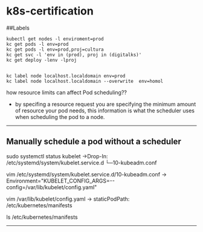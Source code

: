 # k8s-certification

##Labels

```
kubectl get nodes -l enviroment=prod
kc get pods -l env=prod
kc get pods -l env=prod,proj=cultura
kc get svc -l 'env in (prod), proj in (digitalks)'
kc get deploy -lenv -lproj


kc label node localhost.localdomain env=prod
kc label node localhost.localdomain --overwrite  env=homol
```

how resource limits can affect Pod scheduling??
- by specifing a resource request you are specifying the minimum amount of resource your pod needs, this information is what the scheduler uses when scheduling the pod to a node.

---

## Manually schedule a pod without a scheduler
sudo systemctl status kubelet
->Drop-In: /etc/systemd/system/kubelet.service.d
           └─10-kubeadm.conf

vim /etc/systemd/system/kubelet.service.d/10-kubeadm.conf
-> Environment="KUBELET_CONFIG_ARGS=--config=/var/lib/kubelet/config.yaml"

vim /var/lib/kubelet/config.yaml
-> staticPodPath: /etc/kubernetes/manifests

ls /etc/kubernetes/manifests

---